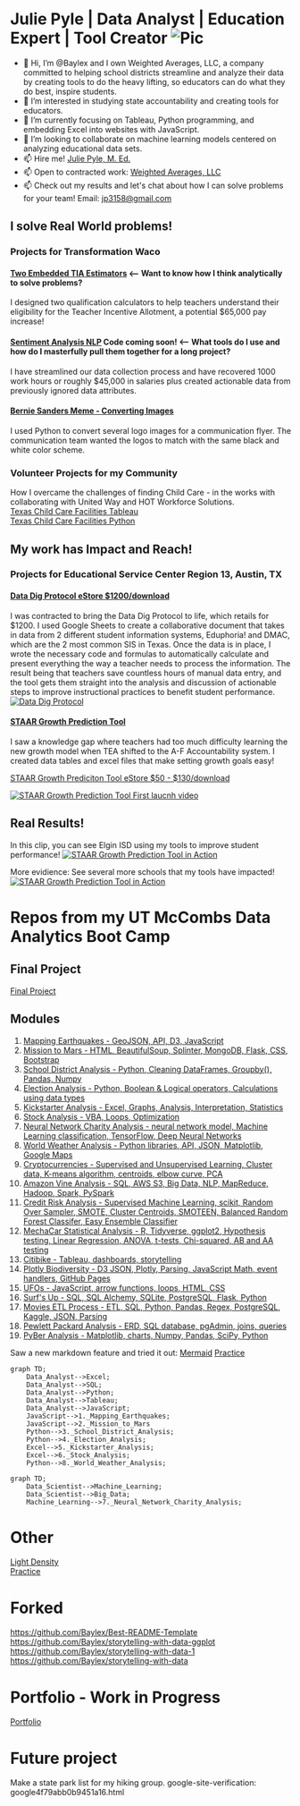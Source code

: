 # Julie Pyle | Data Analyst | Education Expert | Tool Creator ![Pic](https://github.com/Baylex/Excel_Formulas/blob/main/Weighted_Averages.png) 

- 👋 Hi, I’m @Baylex and I own Weighted Averages, LLC, a company committed to helping school districts streamline and analyze their data by creating tools to do the heavy lifting, so educators can do what they do best, inspire students. 
- 👀 I’m interested in studying state accountability and creating tools for educators.
- 🌱 I’m currently focusing on Tableau, Python programming, and embedding Excel into websites with JavaScript.
- 💞️ I’m looking to collaborate on machine learning models centered on analyzing educational data sets.
- 📫 Hire me! [Julie Pyle, M. Ed.](https://www.linkedin.com/in/juliempyle)   
- 📫 Open to contracted work: [Weighted Averages, LLC](https://www.linkedin.com/company/weighted-averages-llc/) 
- 📫 Check out my results and let's chat about how I can solve problems for your team! Email: jp3158@gmail.com
 
## I solve Real World problems!  
### Projects for Transformation Waco  

#### [Two Embedded TIA Estimators](https://github.com/Baylex/TW_Estimators)  <-- Want to know how I think analytically to solve problems? 
I designed two qualification calculators to help teachers understand their eligibility for the Teacher Incentive Allotment, a potential $65,000 pay increase!    

#### [Sentiment Analysis NLP](https://github.com/Baylex/TW_Survey_NLP)  Code coming soon!  <-- What tools do I use and how do I masterfully pull them together for a long project? 
I have streamlined our data collection process and have recovered 1000 work hours or roughly $45,000 in salaries plus created actionable data from previously ignored data attributes.  

#### [Bernie Sanders Meme - Converting Images](https://github.com/Baylex/TW_Bernie_Sanders_Converting_Images)   
I used Python to convert several logo images for a communication flyer.  The communication team wanted the logos to match with the same black and white color scheme.   

### Volunteer Projects for my Community
How I overcame the challenges of finding Child Care - in the works with collaborating with United Way and HOT Workforce Solutions.    
[Texas Child Care Facilities Tableau](https://public.tableau.com/app/profile/julie.pyle2236/viz/TexasChildCareFacilities/Story1)    
[Texas Child Care Facilities Python](https://github.com/Baylex/child_care)    


## My work has Impact and Reach! 
### Projects for Educational Service Center Region 13, Austin, TX

#### [Data Dig Protocol eStore $1200/download](https://store.esc13.net/collections/frontpage/products/data-dig-protocol-tool?variant=39316497727561)
I was contracted to bring the Data Dig Protocol to life, which retails for $1200.  I used Google Sheets to create a collaborative document that takes in data from 2 different student information systems, Eduphoria! and DMAC, which are the  2 most common SIS in Texas.  Once the data is in place, I wrote the necessary code and formulas to automatically calculate and present everything the way a teacher needs to process the information.  The result being that teachers save countless hours of manual data entry, and the tool gets them straight into the analysis and discussion of actionable steps to improve instructional practices to benefit student performance.
[![Data Dig Protocol](https://github.com/Baylex/Excel_Formulas/blob/main/Data_Dig_protocol.PNG)](https://store.esc13.net/collections/frontpage/products/data-dig-protocol-tool?variant=39316497727561)

#### [STAAR Growth Prediction Tool](https://www.youtube.com/watch?v=ofBWVEwAAjI&ab_channel=ESCRegion13)
I saw a knowledge gap where teachers had too much difficulty learning the new growth model when TEA shifted to the A-F Accountability system.  I created data tables and excel files that make setting growth goals easy!  

[STAAR Growth Prediciton Tool eStore $50 - $130/download](https://store.esc13.net/products/staar-growth-predicition-tool-middle-school-bundle-downloadable-pdf?_pos=4&_sid=e7fd7d504&_ss=r&variant=15824492003401)

[![STAAR Growth Prediction Tool First laucnh video](https://github.com/Baylex/Excel_Formulas/blob/main/GPT_image.PNG)](https://www.youtube.com/watch?v=ofBWVEwAAjI&ab_channel=ESCRegion13)

## Real Results! 
In this clip, you can see Elgin ISD using my tools to improve student performance! 
[![STAAR Growth Prediction Tool in Action](https://github.com/Baylex/Excel_Formulas/blob/main/GPT_in_Action.PNG)](https://www.youtube.com/watch?v=dzeFN13yCqA&list=PLJIQbYYe5Zs0CgTsCsSaJYziP6GeU7zgM&index=8&t=1s&ab_channel=ESCRegion13)

More evidience: See several more schools that my tools have impacted! 
[![STAAR Growth Prediction Tool in Action](https://github.com/Baylex/Excel_Formulas/blob/main/Other_ISDs.PNG)](https://www.youtube.com/playlist?list=PLJIQbYYe5Zs0CgTsCsSaJYziP6GeU7zgM)


# Repos from my UT McCombs Data Analytics Boot Camp  

## Final Project  
[Final Project](https://github.com/Baylex/Video_Game_Sales)   

## Modules  
1. [Mapping Earthquakes - GeoJSON, API, D3, JavaScript](https://github.com/Baylex/Mapping_Earthquakes)  
2. [Mission to Mars - HTML, BeautifulSoup, Splinter, MongoDB, Flask, CSS, Bootstrap](https://github.com/Baylex/Mission-to-Mars)    
3. [School District Analysis - Python, Cleaning DataFrames, Groupby(), Pandas, Numpy](https://github.com/Baylex/School_District_Analysis_Challenge)   
4. [Election Analysis - Python, Boolean & Logical operators, Calculations using data types](https://github.com/Baylex/Election_Analysis_Challenge)     
5. [Kickstarter Analysis - Excel, Graphs, Analysis, Interpretation, Statistics](https://github.com/Baylex/Kickstarter_Analysis_Challenge)    
6. [Stock Analysis - VBA, Loops, Optimization](https://github.com/Baylex/Stock_Analysis)  
7. [Neural Network Charity Analysis - neural network model, Machine Learning classification, TensorFlow, Deep Neural Networks](https://github.com/Baylex/Neural_Network_Charity_Analysis)   
8. [World Weather Analysis - Python libraries, API, JSON, Matplotlib, Google Maps](https://github.com/Baylex/World_Weather_Analysis)   
9. [Cryptocurrencies - Supervised and Unsupervised Learning, Cluster data, K-means algorithm, centroids, elbow curve, PCA](https://github.com/Baylex/Cryptocurrencies)   
10. [Amazon Vine Analysis - SQL, AWS S3, Big Data, NLP, MapReduce, Hadoop, Spark, PySpark](https://github.com/Baylex/Amazon_Vine_Analysis)   
11. [Credit Risk Analysis - Supervised Machine Learning, scikit, Random Over Sampler, SMOTE, Cluster Centroids, SMOTEEN, Balanced Random Forest Classifer, Easy Ensemble Classifier](https://github.com/Baylex/Credit_Risk_Analysis)   
12. [MechaCar Statistical Analysis - R, Tidyverse, ggplot2, Hypothesis testing, Linear Regression, ANOVA, t-tests, Chi-squared, AB and AA testing](https://github.com/Baylex/MechaCar_Statistical_Analysis)  
13. [Citibike - Tableau, dashboards, storytelling](https://github.com/Baylex/Citibike)   
14. [Plotly Biodiversity - D3 JSON, Plotly, Parsing, JavaScript Math, event handlers, GitHub Pages](https://github.com/Baylex/Plotly_Biodiversity)   
15. [UFOs - JavaScript, arrow functions, loops, HTML, CSS](https://github.com/Baylex/UFOs)   
16. [Surf's Up - SQL, SQL Alchemy, SQLite, PostgreSQL, Flask, Python](https://github.com/Baylex/surfs_up)  
17. [Movies ETL Process - ETL, SQL, Python, Pandas, Regex, PostgreSQL, Kaggle, JSON, Parsing](https://github.com/Baylex/Movies-ETL)   
18. [Pewlett Packard Analysis - ERD, SQL database, pgAdmin, joins, queries](https://github.com/Baylex/Pewlett_Hackard_Analysis)    
19. [PyBer Analysis - Matplotlib, charts, Numpy, Pandas, SciPy, Python](https://github.com/Baylex/PyBer_Analysis)   


Saw a new markdown feature and tried it out: [Mermaid](https://github.blog/2022-02-14-include-diagrams-markdown-files-mermaid/)  [Practice](https://mermaid-js.github.io/mermaid-live-editor/edit/#pako:eNqVkTFPwzAQhf-KuQ0pJXuGIqQiKtYOLF4O-yCmji84Z1VVlP-OE6dSEQzgxfLT9-492yMYtgQNDPSZKBjaOXyP2Omg8uoxijOuxyDqwTtDP-VnbkNRvQvHoWCNGjXscGhfGaPV0CgNrUg_NHVtL_Kd4SA8cN67GpfpUGXwxR3dd8spK7_R03XwXOT_uR9z_b_GFnhNXS662W5L7p6856VDpVo-KYykzpzuCzvrm8yuj_MUCeXmesxtmXKgxaU8CsUMQAUdxQ6dzT80zgYN0lJHpailN0xeNOgwZTT1NvserROO0EhMVAEm4cM5mMu5MOsnF3H6AsGvrl8)
```mermaid
graph TD;
    Data_Analyst-->Excel;    
    Data_Analyst-->SQL;
    Data_Analyst-->Python;
    Data_Analyst-->Tableau;
    Data_Analyst-->JavaScript;
    JavaScript-->1._Mapping_Earthquakes;
    JavaScript-->2._Mission_to_Mars
    Python-->3._School_District_Analysis;
    Python-->4._Election_Analysis;
    Excel-->5._Kickstarter_Analysis;
    Excel-->6._Stock_Analysis;
    Python-->8._World_Weather_Analysis;
```

```mermaid
graph TD;
    Data_Scientist-->Machine_Learning;
    Data_Scientist-->Big_Data;
    Machine_Learning-->7._Neural_Network_Charity_Analysis;
```

# Other  
[Light Density](https://github.com/Baylex/Light_Density)  
[Practice](https://github.com/Baylex/Pages_practice)

# Forked
https://github.com/Baylex/Best-README-Template   
https://github.com/Baylex/storytelling-with-data-ggplot   
https://github.com/Baylex/storytelling-with-data-1   
https://github.com/Baylex/storytelling-with-data   

# Portfolio - Work in Progress   
[Portfolio](https://github.com/Baylex/Portfolio)

# Future project     
Make a state park list for my hiking group.
google-site-verification: google4f79abb0b9451a16.html
